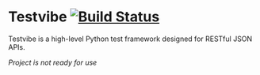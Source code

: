 # Testvibe [![Build Status](https://travis-ci.org/Niklas9/testvibe.svg?branch=master)](https://travis-ci.org/Niklas9/testvibe)

Testvibe is a high-level Python test framework designed for RESTful JSON APIs.

*Project is not ready for use*
